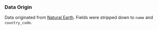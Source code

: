 ### Data Origin

Data originated from [Natural Earth](http://www.naturalearthdata.com/downloads/). Fields were stripped down to `name` and `country_code`.
